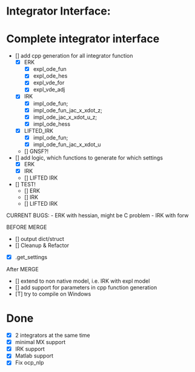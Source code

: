 Integrator Interface:
=============

Complete integrator interface
==
- [] add cpp generation for all integrator function
    - [x] ERK
        - [x] expl_ode_fun
        - [x] expl_ode_hes
        - [x] expl_vde_for
        - [x] expl_vde_adj
    - [x] IRK
        - [x] impl_ode_fun;
        - [x] impl_ode_fun_jac_x_xdot_z;
        - [x] impl_ode_jac_x_xdot_u_z;
        - [x] impl_ode_hess
    - [x] LIFTED_IRK
        - [x] impl_ode_fun;
        - [x] impl_ode_fun_jac_x_xdot_u
    - [] GNSF?!
- [] add logic, which functions to generate for which settings
    - [x] ERK
    - [x] IRK
    - [] LIFTED IRK
- [] TEST!
    - [] ERK
    - [] IRK
    - [] LIFTED IRK

CURRENT BUGS:
    - ERK with hessian, might be C problem
    - IRK with forw



BEFORE MERGE
- [] output dict/struct
- [] Cleanup & Refactor
- [x] .get_settings


After MERGE
- [] extend to non native model, i.e. IRK with expl model
- [] add support for parameters in cpp function generation
- [T] try to compile on Windows

Done
=====
- [X] 2 integrators at the same time
- [X] minimal MX support
- [X] IRK support
- [X] Matlab support
- [x] Fix ocp_nlp